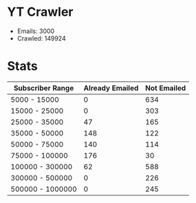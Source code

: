 # YT Crawler
- Emails: 3000
- Crawled: 149924

# Stats
| Subscriber Range  | Already Emailed | Not Emailed |
|-------|-------|-------|
| 5000 - 15000 | 0 | 634 |
| 15000 - 25000 | 0 | 303 |
| 25000 - 35000 | 47 | 165 |
| 35000 - 50000 | 148 | 122 |
| 50000 - 75000 | 140 | 114 |
| 75000 - 100000 | 176 | 30 |
| 100000 - 300000 | 62 | 588 |
| 300000 - 500000 | 0 | 226 |
| 500000 - 1000000 | 0 | 245 |
